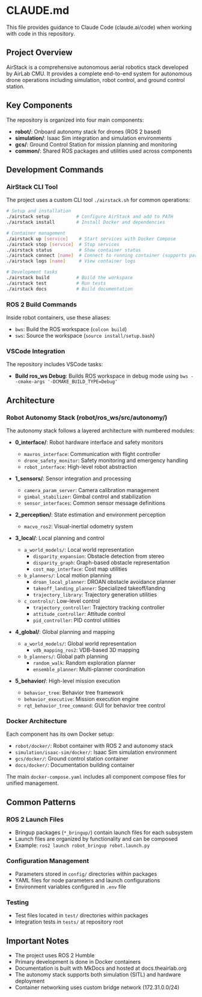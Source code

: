 # CLAUDE.md

This file provides guidance to Claude Code (claude.ai/code) when working with code in this repository.

## Project Overview

AirStack is a comprehensive autonomous aerial robotics stack developed by AirLab CMU. It provides a complete end-to-end system for autonomous drone operations including simulation, robot control, and ground control station.

## Key Components

The repository is organized into four main components:

- **robot/**: Onboard autonomy stack for drones (ROS 2 based)
- **simulation/**: Isaac Sim integration and simulation environments
- **gcs/**: Ground Control Station for mission planning and monitoring
- **common/**: Shared ROS packages and utilities used across components

## Development Commands

### AirStack CLI Tool
The project uses a custom CLI tool `./airstack.sh` for common operations:

```bash
# Setup and installation
./airstack setup          # Configure AirStack and add to PATH
./airstack install        # Install Docker and dependencies

# Container management
./airstack up [service]    # Start services with Docker Compose
./airstack stop [service]  # Stop services
./airstack status          # Show container status
./airstack connect [name]  # Connect to running container (supports partial names)
./airstack logs [name]     # View container logs

# Development tasks
./airstack build          # Build the workspace
./airstack test           # Run tests
./airstack docs           # Build documentation
```

### ROS 2 Build Commands
Inside robot containers, use these aliases:
- `bws`: Build the ROS workspace (`colcon build`)
- `sws`: Source the workspace (`source install/setup.bash`)

### VSCode Integration
The repository includes VSCode tasks:
- **Build ros_ws Debug**: Builds ROS workspace in debug mode using `bws --cmake-args '-DCMAKE_BUILD_TYPE=Debug'`

## Architecture

### Robot Autonomy Stack (robot/ros_ws/src/autonomy/)

The autonomy stack follows a layered architecture with numbered modules:

- **0_interface/**: Robot hardware interface and safety monitors
  - `mavros_interface`: Communication with flight controller
  - `drone_safety_monitor`: Safety monitoring and emergency handling
  - `robot_interface`: High-level robot abstraction

- **1_sensors/**: Sensor integration and processing
  - `camera_param_server`: Camera calibration management
  - `gimbal_stabilizer`: Gimbal control and stabilization
  - `sensor_interfaces`: Common sensor message definitions

- **2_perception/**: State estimation and environment perception
  - `macvo_ros2`: Visual-inertial odometry system

- **3_local/**: Local planning and control
  - `a_world_models/`: Local world representation
    - `disparity_expansion`: Obstacle detection from stereo
    - `disparity_graph`: Graph-based obstacle representation
    - `cost_map_interface`: Cost map utilities
  - `b_planners/`: Local motion planning
    - `droan_local_planner`: DROAN obstacle avoidance planner
    - `takeoff_landing_planner`: Specialized takeoff/landing
    - `trajectory_library`: Trajectory generation utilities
  - `c_controls/`: Low-level control
    - `trajectory_controller`: Trajectory tracking controller
    - `attitude_controller`: Attitude control
    - `pid_controller`: PID control utilities

- **4_global/**: Global planning and mapping
  - `a_world_models/`: Global world representation
    - `vdb_mapping_ros2`: VDB-based 3D mapping
  - `b_planners/`: Global path planning
    - `random_walk`: Random exploration planner
    - `ensemble_planner`: Multi-planner coordination

- **5_behavior/**: High-level mission execution
  - `behavior_tree`: Behavior tree framework
  - `behavior_executive`: Mission execution engine
  - `rqt_behavior_tree_command`: GUI for behavior tree control

### Docker Architecture

Each component has its own Docker setup:
- `robot/docker/`: Robot container with ROS 2 and autonomy stack
- `simulation/isaac-sim/docker/`: Isaac Sim simulation environment
- `gcs/docker/`: Ground control station container
- `docs/docker/`: Documentation building container

The main `docker-compose.yaml` includes all component compose files for unified management.

## Common Patterns

### ROS 2 Launch Files
- Bringup packages (`*_bringup/`) contain launch files for each subsystem
- Launch files are organized by functionality and can be composed
- Example: `ros2 launch robot_bringup robot.launch.py`

### Configuration Management
- Parameters stored in `config/` directories within packages
- YAML files for node parameters and launch configurations
- Environment variables configured in `.env` file

### Testing
- Test files located in `test/` directories within packages
- Integration tests in `tests/` at repository root

## Important Notes

- The project uses ROS 2 Humble
- Primary development is done in Docker containers
- Documentation is built with MkDocs and hosted at docs.theairlab.org
- The autonomy stack supports both simulation (SITL) and hardware deployment
- Container networking uses custom bridge network (172.31.0.0/24)